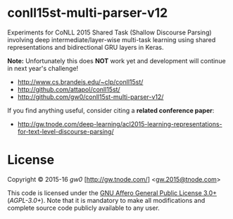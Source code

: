 conll15st-multi-parser-v12
==========================

Experiments for CoNLL 2015 Shared Task (Shallow Discourse Parsing) involving deep intermediate/layer-wise multi-task learning using shared representations and bidirectional GRU layers in Keras.

**Note:** Unfortunately this does **NOT** work yet and development will continue in next year's challenge!

- <http://www.cs.brandeis.edu/~clp/conll15st/>
- <http://github.com/attapol/conll15st/>
- <http://github.com/gw0/conll15st-multi-parser-v12/>

If you find anything useful, consider citing a **related conference paper**:

- <http://gw.tnode.com/deep-learning/acl2015-learning-representations-for-text-level-discourse-parsing/>


License
=======

Copyright &copy; 2015-16 *gw0* [<http://gw.tnode.com/>] &lt;<gw.2015@tnode.com>&gt;

This code is licensed under the [GNU Affero General Public License 3.0+](LICENSE_AGPL-3.0.txt) (*AGPL-3.0+*). Note that it is mandatory to make all modifications and complete source code publicly available to any user.
